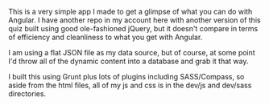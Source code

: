 This is a very simple app I made to get a glimpse of what you can do with Angular. I have another repo in my account here with another version of this quiz built using good ole-fashioned jQuery, but it doesn't compare in terms of efficiency and cleanliness to what you get with Angular.

I am using a flat JSON file as my data source, but of course, at some point I'd throw all of the dynamic content into a database and grab it that way.

I built this using Grunt plus lots of plugins including SASS/Compass, so aside from the html files, all of my js and css is in the dev/js and dev/sass directories.